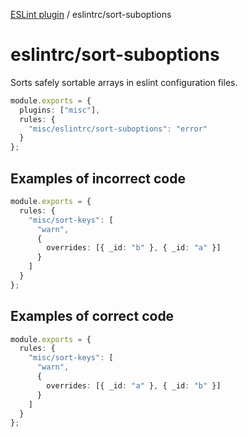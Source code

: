 [ESLint plugin](https://ilyub.github.io/eslint-plugin/) / eslintrc/sort-suboptions

# eslintrc/sort-suboptions

Sorts safely sortable arrays in eslint configuration files.

```ts
module.exports = {
  plugins: ["misc"],
  rules: {
    "misc/eslintrc/sort-suboptions": "error"
  }
};
```

## Examples of incorrect code

```ts
module.exports = {
  rules: {
    "misc/sort-keys": [
      "warn",
      {
        overrides: [{ _id: "b" }, { _id: "a" }]
      }
    ]
  }
};
```

## Examples of correct code

```ts
module.exports = {
  rules: {
    "misc/sort-keys": [
      "warn",
      {
        overrides: [{ _id: "a" }, { _id: "b" }]
      }
    ]
  }
};
```